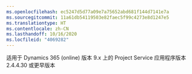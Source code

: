 ```yaml
---
ms.openlocfilehash: ec5247d5d77a09e7a75652abd681f144d7141e7a
ms.sourcegitcommit: 11a61db54119503e82faec5f99c4273e8d1247e5
ms.translationtype: HT
ms.contentlocale: zh-CN
ms.lasthandoff: 10/16/2020
ms.locfileid: "4069282"
---
```

适用于 Dynamics 365 (online) 版本 9.x 上的 Project Service 应用程序版本 2.4.4.30 或更早版本
